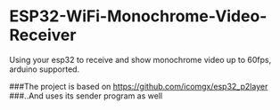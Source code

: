 # ESP32-WiFi-Monochrome-Video-Receiver
Using your esp32 to receive and show monochrome video up to 60fps, arduino supported.

###The project is based on https://github.com/icomgx/esp32_p2layer  
###..And uses its sender program as well


